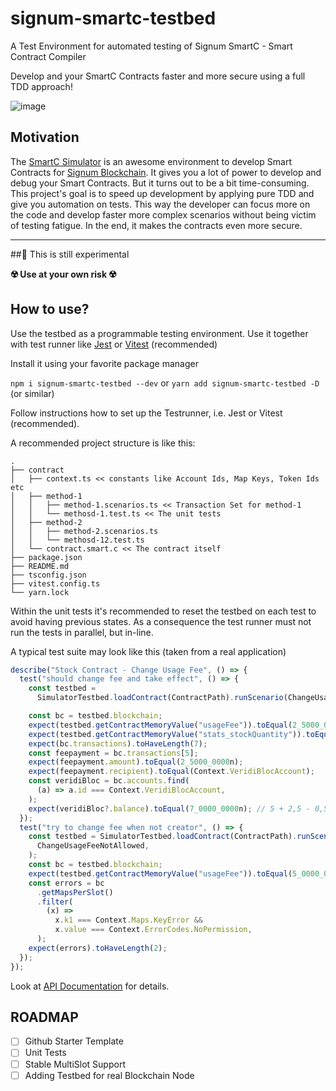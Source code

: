 # signum-smartc-testbed

A Test Environment for automated testing of Signum SmartC - Smart Contract Compiler

Develop and your SmartC Contracts faster and more secure using a full TDD approach!

![image](https://github.com/ohager/signum-smartc-testbed/assets/3920663/9a3ba02c-5bb3-420e-885c-e805b0ce10ca)

## Motivation

The [SmartC Simulator](https://deleterium.info/sc-simulator) is an awesome environment to develop Smart Contracts for [Signum Blockchain](https://signum.network).
It gives you a lot of power to develop and debug your Smart Contracts. But it turns out to be a bit time-consuming. This project's
goal is to speed up development by applying pure TDD and give you automation on tests. This way the developer can focus more on the code
and develop faster more complex scenarios without being victim of testing fatigue. In the end, it makes the contracts even more secure.

---

##🧪 This is still experimental

**☢️ Use at your own risk ☢️**

## How to use?

Use the testbed as a programmable testing environment. Use it together with test runner like [Jest](https://jestjs.io/) or [Vitest](https://vitest.dev/) (recommended)

Install it using your favorite package manager

`npm i signum-smartc-testbed --dev` or `yarn add signum-smartc-testbed -D` (or similar)

Follow instructions how to set up the Testrunner, i.e. Jest or Vitest (recommended).

A recommended project structure is like this:

```
.
├── contract
│   ├── context.ts << constants like Account Ids, Map Keys, Token Ids etc
│   ├── method-1
│   │   ├── method-1.scenarios.ts << Transaction Set for method-1
│   │   └── methosd-1.test.ts << The unit tests
│   ├── method-2
│   │   ├── method-2.scenarios.ts
│   │   └── methosd-12.test.ts
│   └── contract.smart.c << The contract itself
├── package.json
├── README.md
├── tsconfig.json
├── vitest.config.ts
└── yarn.lock
```

Within the unit tests it's recommended to reset the testbed on each test to avoid having previous states. As a consequence
the test runner must not run the tests in parallel, but in-line.

A typical test suite may look like this (taken from a real application)

```ts
describe("Stock Contract - Change Usage Fee", () => {
  test("should change fee and take effect", () => {
    const testbed =
      SimulatorTestbed.loadContract(ContractPath).runScenario(ChangeUsageFee);

    const bc = testbed.blockchain;
    expect(testbed.getContractMemoryValue("usageFee")).toEqual(2_5000_0000n);
    expect(testbed.getContractMemoryValue("stats_stockQuantity")).toEqual(400n);
    expect(bc.transactions).toHaveLength(7);
    const feepayment = bc.transactions[5];
    expect(feepayment.amount).toEqual(2_5000_0000n);
    expect(feepayment.recipient).toEqual(Context.VeridiBlocAccount);
    const veridiBloc = bc.accounts.find(
      (a) => a.id === Context.VeridiBlocAccount,
    );
    expect(veridiBloc?.balance).toEqual(7_0000_0000n); // 5 + 2,5 - 0,5
  });
  test("try to change fee when not creator", () => {
    const testbed = SimulatorTestbed.loadContract(ContractPath).runScenario(
      ChangeUsageFeeNotAllowed,
    );
    const bc = testbed.blockchain;
    expect(testbed.getContractMemoryValue("usageFee")).toEqual(5_0000_0000n);
    const errors = bc
      .getMapsPerSlot()
      .filter(
        (x) =>
          x.k1 === Context.Maps.KeyError &&
          x.value === Context.ErrorCodes.NoPermission,
      );
    expect(errors).toHaveLength(2);
  });
});
```

Look at [API Documentation](https://ohager.github.io/signum-smartc-testbed/index.html) for details.

## ROADMAP

- [ ] Github Starter Template
- [ ] Unit Tests
- [ ] Stable MultiSlot Support
- [ ] Adding Testbed for real Blockchain Node
